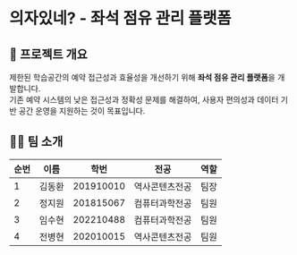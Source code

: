 # 의자있네? - 좌석 점유 관리 플랫폼

## 📌 프로젝트 개요

제한된 학습공간의 예약 접근성과 효율성을 개선하기 위해 **좌석 점유 관리 플랫폼**을 개발합니다.  
기존 예약 시스템의 낮은 접근성과 정확성 문제를 해결하여, 사용자 편의성과 데이터 기반 공간 운영을 지원하는 것이 목표입니다.

## 👨‍💻 팀 소개

| 순번 | 이름     | 학번       | 전공                     | 역할     |
|------|----------|------------|--------------------------|----------|
| 1    | 김동환   | 201910010  | 역사콘텐츠전공           | 팀장     |
| 2    | 정지원   | 201815067  | 컴퓨터과학전공           | 팀원     |
| 3    | 임수현   | 202210488  | 컴퓨터과학전공           | 팀원     |
| 4    | 전병현   | 202010015  | 역사콘텐츠전공           | 팀원     |
